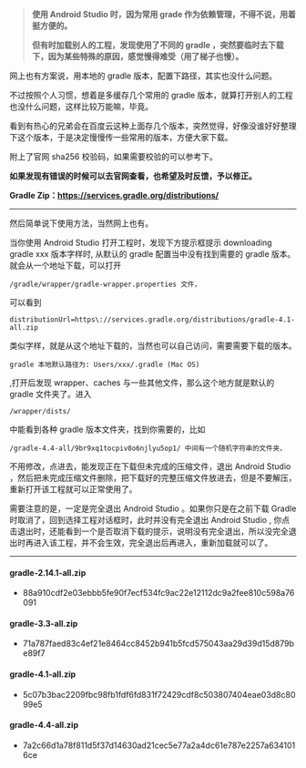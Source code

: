 > **使用 Android Studio 时，因为常用 grade 作为依赖管理，不得不说，用着挺方便的。**
>
> **但有时加载别人的工程，发现使用了不同的 gradle ，突然要临时去下载下，因为某些特殊的原因，感觉慢得难受（用了梯子也慢）。**

网上也有方案说，用本地的 gradle 版本，配置下路径，其实也没什么问题。

不过按照个人习惯，想着是多缓存几个常用的 gradle 版本，就算打开别人的工程也没什么问题，这样比较万能嘛，毕竟。

看到有热心的兄弟会在百度云这种上面存几个版本，突然觉得，好像没谁好好整理下这个版本，于是决定慢慢传一些常用的版本，方便大家下载。

附上了官网 sha256 校验码，如果需要校验的可以参考下。

**如果发现有错误的时候可以去官网查看，也希望及时反馈，予以修正。**

**Gradle Zip：https://services.gradle.org/distributions/**

---

然后简单说下使用方法，当然网上也有。

当你使用 Android Studio 打开工程时，发现下方提示框提示 downloading gradle xxx 版本字样时,
从默认的 gradle 配置当中没有找到需要的 gradle 版本。
就会从一个地址下载，可以打开 

    /gradle/wrapper/gradle-wrapper.properties 文件，
  
可以看到 

    distributionUrl=https\://services.gradle.org/distributions/gradle-4.1-all.zip
  
类似字样，就是从这个地址下载的，当然也可以自己访问，需要需要下载的版本。

    gradle 本地默认路径为: Users/xxx/.gradle (Mac OS)

,打开后发现 wrapper、caches 与一些其他文件，那么这个地方就是默认的 gradle 文件夹了。进入 

    /wrapper/dists/ 
    
中能看到各种 gradle 版本文件夹，找到你需要的，比如 

    /gradle-4.4-all/9br9xq1tocpiv8o6njlyu5op1/ 中间有一个随机字符串的文件夹，
    
不用修改，点进去，能发现正在下载但未完成的压缩文件，退出 Android Studio ，然后把未完成压缩文件删除，把下载好的完整压缩文件放进去，但是不要解压，
重新打开该工程就可以正常使用了。



需要注意的是，一定是完全退出 Android Studio 。如果你只是在之前下载 Gradle 时取消了，回到选择工程对话框时，此时并没有完全退出 Android Studio ,
你点击退出时，还能看到一个是否取消下载的提示，说明没有完全退出，所以没完全退出时再进入该工程，并不会生效，完全退出后再进入，重新加载就可以了。

---

#### gradle-2.14.1-all.zip
- 88a910cdf2e03ebbb5fe90f7ecf534fc9ac22e12112dc9a2fee810c598a76091

#### gradle-3.3-all.zip
- 71a787faed83c4ef21e8464cc8452b941b5fcd575043aa29d39d15d879be89f7

#### gradle-4.1-all.zip
- 5c07b3bac2209fbc98fb1fdf6fd831f72429cdf8c503807404eae03d8c8099e5

#### gradle-4.4-all.zip
- 7a2c66d1a78f811d5f37d14630ad21cec5e77a2a4dc61e787e2257a6341016ce

